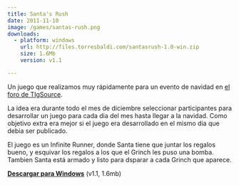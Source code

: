 ```yaml
---
title: Santa's Rush
date: 2011-11-10
image: /games/santas-rush.png
downloads:
  - platform: windows
    url: http://files.torresbaldi.com/santasrush-1.0-win.zip
    size: 1.6Mb
    version: v1.1

---
```


Un juego que realizamos muy rápidamente para un evento de navidad en [el foro de TIgSource](https://forums.tigsource.com/index.php?topic=22778.0).

La idea era durante todo el mes de diciembre seleccionar participantes para desarrollar un juego para cada dia del mes hasta llegar a la navidad. Como objetivo extra era mejor si el juego era desarrollado en el mismo dia que debia ser publicado.

El juego es un Infinite Runner, donde Santa tiene que juntar los regalos bueno, y esquivar los regalos a los que el Grinch les puso una bomba. Tambien Santa está armado y listo para dsparar a cada Grinch que aparece.

[__Descargar para Windows__](http://files.torresbaldi.com/santasrush-1.0-win.zip) (v1.1, 1.6mb)
